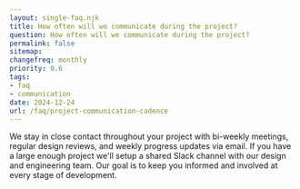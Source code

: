 ```yaml
---
layout: single-faq.njk
title: How often will we communicate during the project?
question: How often will we communicate during the project?
permalink: false
sitemap:
changefreq: monthly
priority: 0.6
tags:
- faq
- communication
date: 2024-12-24
url: /faq/project-communication-cadence
---
```


We stay in close contact throughout your project with bi-weekly meetings, regular design reviews, and weekly progress updates via email. If you have a large enough project we'll setup a shared Slack channel with our design and engineering team. Our goal is to keep you informed and involved at every stage of development.